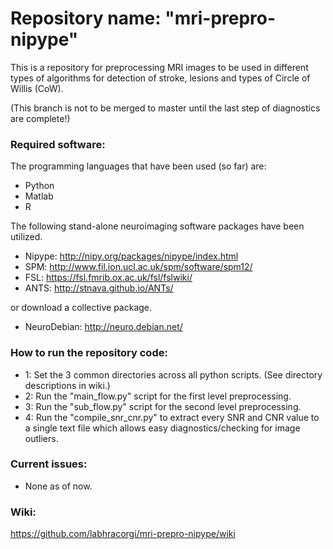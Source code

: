 # Repository name: "mri-prepro-nipype"
This is a repository for preprocessing MRI images to be used in different types of algorithms for detection of stroke, lesions and types of Circle of Willis (CoW).

(This branch is not to be merged to master until the last step of diagnostics are complete!)

### Required software:
The programming languages that have been used (so far) are:
- Python
- Matlab
- R


The following stand-alone neuroimaging software packages have been utilized.
- Nipype: http://nipy.org/packages/nipype/index.html
- SPM: http://www.fil.ion.ucl.ac.uk/spm/software/spm12/
- FSL: https://fsl.fmrib.ox.ac.uk/fsl/fslwiki/
- ANTS: http://stnava.github.io/ANTs/

or download a collective package.
- NeuroDebian: http://neuro.debian.net/




### How to run the repository code:

- 1: Set the 3 common directories across all python scripts. (See directory descriptions in wiki.)
- 2: Run the "main_flow.py" script for the first level preprocessing.
- 3: Run the "sub_flow.py" script for the second level preprocessing.
- 4: Run the "compile_snr_cnr.py" to extract every SNR and CNR value to a single text file which allows easy diagnostics/checking for image outliers.




### Current issues:
- None as of now.



### Wiki:
https://github.com/labhracorgi/mri-prepro-nipype/wiki
